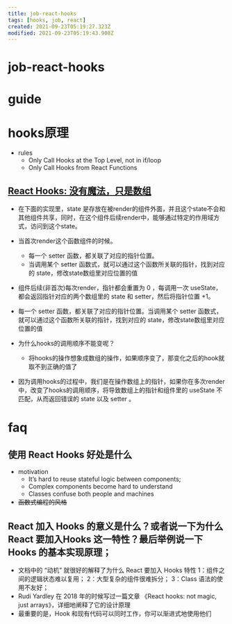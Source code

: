 ```yaml
---
title: job-react-hooks
tags: [hooks, job, react]
created: 2021-09-23T05:19:27.323Z
modified: 2021-09-23T05:19:43.908Z
---
```


# job-react-hooks

# guide

# hooks原理
- rules
  - Only Call Hooks at the Top Level, not in if/loop
  - Only Call Hooks from React Functions

## [React Hooks: 没有魔法，只是数组](https://zhuanlan.zhihu.com/p/66923924)

- 在下面的实现里，state 是存放在被render的组件外面，并且这个state不会和其他组件共享，同时，在这个组件后续render中，能够通过特定的作用域方式，访问到这个state。
- 当首次render这个函数组件的时候。
  - 每一个 setter 函数，都关联了对应的指针位置。
  - 当调用某个 setter 函数式，就可以通过这个函数所关联的指针，找到对应的 state，修改state数组里对应位置的值
- 组件后续(非首次)每次render，指针都会重置为 0 ，每调用一次 useState，都会返回指针对应的两个数组里的 state 和 setter，然后将指针位置 +1。
- 每一个 setter 函数，都关联了对应的指针位置。当调用某个 setter 函数式，就可以通过这个函数所关联的指针，找到对应的 state，修改state数组里对应位置的值

- 为什么hooks的调用顺序不能变呢？
  - 将hooks的操作想象成数组的操作，如果顺序变了，那变化之后的hook就取不到正确的值了
- 因为调用hooks的过程中，我们是在操作数组上的指针，如果你在多次render中，改变了hooks的调用顺序，将导致数组上的指针和组件里的 useState 不匹配，从而返回错误的 state 以及 setter 。
# faq

## 

## 

## 

## 

## 使用 React Hooks 好处是什么

- motivation
  - It’s hard to reuse stateful logic between components; 
  - Complex components become hard to understand
  - Classes confuse both people and machines
- ~~函数式编程的风格~~

## React 加入 Hooks 的意义是什么？或者说一下为什么 React 要加入Hooks 这一特性？最后举例说一下 Hooks 的基本实现原理；

- 文档中的 “动机” 就很好的解释了为什么 React 要加入 Hooks 特性
  1：组件之间的逻辑状态难以复用；
  2：大型复杂的组件很难拆分；
  3：Class 语法的使用不友好；
- Rudi Yardley 在 2018 年的时候写过一篇文章 《React hooks: not magic, just arrays》，详细地阐释了它的设计原理
- 最重要的是，Hook 和现有代码可以同时工作，你可以渐进式地使用他们
